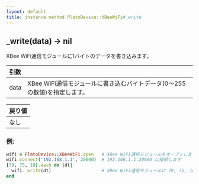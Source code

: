 ```yaml
---
layout: default
title: instance method PlatoDevice::XBeeWiFi#_write
---
```


## _write(data) -> nil

XBee WiFi通信モジュールに1バイトのデータを書き込みます。  

|引数||
|:--|:--|
|data|XBee WiFi通信モジュールに書き込むバイトデータ(0〜255の数値)を指定します。|

|戻り値|
|:--|
|なし|

### 例:
```Ruby
wifi = PlatoDevice::XBeeWiFi.open   # XBee WiFi通信モジュールをオープンします
wifi.connect('192.168.1.1', 20000)  # 192.168.1.1:20000 に接続します
[79, 75, 10].each do |dt|
  wifi._write(dt)                   # XBee WiFi通信モジュールに 79, 75, 10 の順に出力します
end
```

